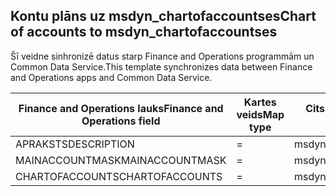 ## <a name="chart-of-accounts-to-msdyn_chartofaccountses"></a><span data-ttu-id="264f1-101">Kontu plāns uz msdyn_chartofaccountses</span><span class="sxs-lookup"><span data-stu-id="264f1-101">Chart of accounts to msdyn_chartofaccountses</span></span>

<span data-ttu-id="264f1-102">Šī veidne sinhronizē datus starp Finance and Operations programmām un Common Data Service.</span><span class="sxs-lookup"><span data-stu-id="264f1-102">This template synchronizes data between Finance and Operations apps and Common Data Service.</span></span>

<span data-ttu-id="264f1-103">Finance and Operations lauks</span><span class="sxs-lookup"><span data-stu-id="264f1-103">Finance and Operations field</span></span> | <span data-ttu-id="264f1-104">Kartes veids</span><span class="sxs-lookup"><span data-stu-id="264f1-104">Map type</span></span> | <span data-ttu-id="264f1-105">Cits Dynamics 365 lauks</span><span class="sxs-lookup"><span data-stu-id="264f1-105">Other Dynamics 365 field</span></span> | <span data-ttu-id="264f1-106">Noklusējuma vērtība</span><span class="sxs-lookup"><span data-stu-id="264f1-106">Default value</span></span>
---|---|---|---
<span data-ttu-id="264f1-107">APRAKSTS</span><span class="sxs-lookup"><span data-stu-id="264f1-107">DESCRIPTION</span></span> | = | <span data-ttu-id="264f1-108">msdyn_description</span><span class="sxs-lookup"><span data-stu-id="264f1-108">msdyn_description</span></span> | 
<span data-ttu-id="264f1-109">MAINACCOUNTMASK</span><span class="sxs-lookup"><span data-stu-id="264f1-109">MAINACCOUNTMASK</span></span> | = | <span data-ttu-id="264f1-110">msdyn_mainaccountmask</span><span class="sxs-lookup"><span data-stu-id="264f1-110">msdyn_mainaccountmask</span></span> | 
<span data-ttu-id="264f1-111">CHARTOFACCOUNTS</span><span class="sxs-lookup"><span data-stu-id="264f1-111">CHARTOFACCOUNTS</span></span> | = | <span data-ttu-id="264f1-112">msdyn_name</span><span class="sxs-lookup"><span data-stu-id="264f1-112">msdyn_name</span></span> | 

